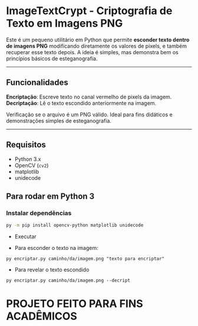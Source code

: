 # ImageTextCrypt - Criptografia de Texto em Imagens PNG

Este é um pequeno utilitário em Python que permite **esconder texto dentro de imagens PNG** modificando diretamente os valores de pixels, e também recuperar esse texto depois. A ideia é simples, mas demonstra bem os princípios básicos de esteganografia.

---

## Funcionalidades

**Encriptação**: Escreve texto no canal vermelho de pixels da imagem.
**Decriptação**: Lê o texto escondido anteriormente na imagem.

Verificação se o arquivo é um PNG válido.
Ideal para fins didáticos e demonstrações simples de esteganografia.

---


## Requisitos

- Python 3.x
- OpenCV (`cv2`)
- matplotlib
- unidecode

## Para rodar em Python 3 

### Instalar dependências

```bash
py -m pip install opencv-python matplotlib unidecode
```

* Executar 
- Para esconder o texto na imagem:
```
py encriptar.py caminho/da/imagem.png "texto para encriptar"
```

- Para revelar o texto escondido
```
py encriptar.py caminho/da/imagem.png --decript
```


# PROJETO FEITO PARA FINS ACADÊMICOS
